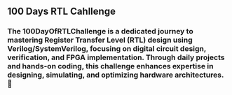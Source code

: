 ## 100 Days RTL Cahllenge

### The 100DayOfRTLChallenge is a dedicated journey to mastering Register Transfer Level (RTL) design using Verilog/SystemVerilog, focusing on digital circuit design, verification, and FPGA implementation. Through daily projects and hands-on coding, this challenge enhances expertise in designing, simulating, and optimizing hardware architectures. 🚀
